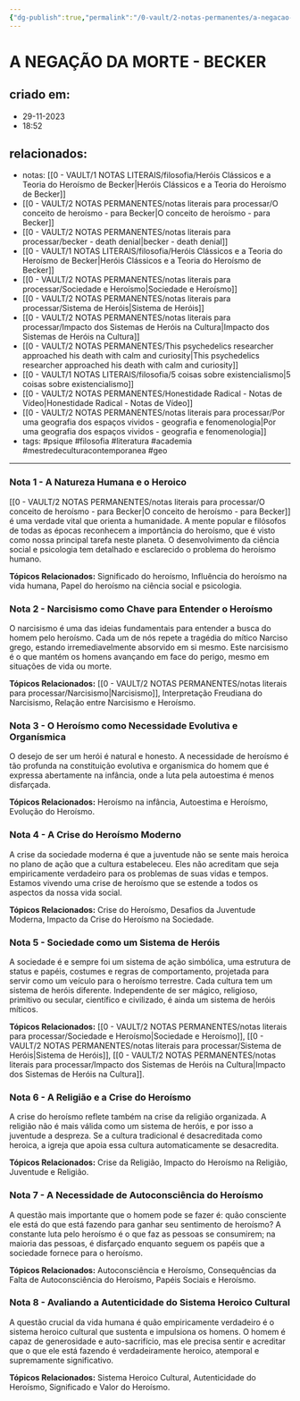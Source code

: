 ```yaml
---
{"dg-publish":true,"permalink":"/0-vault/2-notas-permanentes/a-negacao-da-morte-becker/","tags":["permanente","psique","filosofia","literatura","academia","mestredeculturacontemporanea","geo"],"dgHomeLink":true,"dgShowLocalGraph":true,"dgShowFileTree":true,"dgEnableSearch":true,"noteIcon":""}
---
```


# A NEGAÇÃO DA MORTE - BECKER

## criado em: 
- 29-11-2023
- 18:52
## relacionados:
- notas: [[0 - VAULT/1 NOTAS LITERAIS/filosofia/Heróis Clássicos e a Teoria do Heroísmo de Becker\|Heróis Clássicos e a Teoria do Heroísmo de Becker]]
- [[0 - VAULT/2 NOTAS PERMANENTES/notas literais para processar/O conceito de heroísmo - para Becker\|O conceito de heroísmo - para Becker]]
- [[0 - VAULT/2 NOTAS PERMANENTES/notas literais para processar/becker - death denial\|becker - death denial]]
- [[0 - VAULT/1 NOTAS LITERAIS/filosofia/Heróis Clássicos e a Teoria do Heroísmo de Becker\|Heróis Clássicos e a Teoria do Heroísmo de Becker]]
- [[0 - VAULT/2 NOTAS PERMANENTES/notas literais para processar/Sociedade e Heroísmo\|Sociedade e Heroísmo]]
- [[0 - VAULT/2 NOTAS PERMANENTES/notas literais para processar/Sistema de Heróis\|Sistema de Heróis]]
- [[0 - VAULT/2 NOTAS PERMANENTES/notas literais para processar/Impacto dos Sistemas de Heróis na Cultura\|Impacto dos Sistemas de Heróis na Cultura]]
- [[0 - VAULT/2 NOTAS PERMANENTES/This psychedelics researcher approached his death with calm and curiosity\|This psychedelics researcher approached his death with calm and curiosity]]
- [[0 - VAULT/1 NOTAS LITERAIS/filosofia/5 coisas sobre existencialismo\|5 coisas sobre existencialismo]]
- [[0 - VAULT/2 NOTAS PERMANENTES/Honestidade Radical - Notas de Vídeo\|Honestidade Radical - Notas de Vídeo]]
- [[0 - VAULT/2 NOTAS PERMANENTES/notas literais para processar/Por uma geografia dos espaços vividos - geografia e fenomenologia\|Por uma geografia dos espaços vividos - geografia e fenomenologia]]
- tags: #psique #filosofia #literatura #academia #mestredeculturacontemporanea #geo
  
---

### Nota 1 - A Natureza Humana e o Heroico
[[0 - VAULT/2 NOTAS PERMANENTES/notas literais para processar/O conceito de heroísmo - para Becker\|O conceito de heroísmo - para Becker]] é uma verdade vital que orienta a humanidade. A mente popular e filósofos de todas as épocas reconhecem a importância do heroísmo, que é visto como nossa principal tarefa neste planeta. O desenvolvimento da ciência social e psicologia tem detalhado e esclarecido o problema do heroísmo humano.

**Tópicos Relacionados:** Significado do heroísmo, Influência do heroísmo na vida humana, Papel do heroísmo na ciência social e psicologia.

### Nota 2 - Narcisismo como Chave para Entender o Heroísmo
O narcisismo é uma das ideias fundamentais para entender a busca do homem pelo heroísmo. Cada um de nós repete a tragédia do mítico Narciso grego, estando irremediavelmente absorvido em si mesmo. Este narcisismo é o que mantém os homens avançando em face do perigo, mesmo em situações de vida ou morte.

**Tópicos Relacionados:** [[0 - VAULT/2 NOTAS PERMANENTES/notas literais para processar/Narcisismo\|Narcisismo]], Interpretação Freudiana do Narcisismo, Relação entre Narcisismo e Heroísmo.

### Nota 3 - O Heroísmo como Necessidade Evolutiva e Organísmica
O desejo de ser um herói é natural e honesto. A necessidade de heroísmo é tão profunda na constituição evolutiva e organismica do homem que é expressa abertamente na infância, onde a luta pela autoestima é menos disfarçada. 

**Tópicos Relacionados:** Heroísmo na infância, Autoestima e Heroísmo, Evolução do Heroísmo.

### Nota 4 - A Crise do Heroísmo Moderno
A crise da sociedade moderna é que a juventude não se sente mais heroica no plano de ação que a cultura estabeleceu. Eles não acreditam que seja empiricamente verdadeiro para os problemas de suas vidas e tempos. Estamos vivendo uma crise de heroísmo que se estende a todos os aspectos da nossa vida social.

**Tópicos Relacionados:** Crise do Heroísmo, Desafios da Juventude Moderna, Impacto da Crise do Heroísmo na Sociedade.

### Nota 5 - Sociedade como um Sistema de Heróis
A sociedade é e sempre foi um sistema de ação simbólica, uma estrutura de status e papéis, costumes e regras de comportamento, projetada para servir como um veículo para o heroísmo terrestre. Cada cultura tem um sistema de heróis diferente. Independente de ser mágico, religioso, primitivo ou secular, científico e civilizado, é ainda um sistema de heróis míticos.

**Tópicos Relacionados:** [[0 - VAULT/2 NOTAS PERMANENTES/notas literais para processar/Sociedade e Heroísmo\|Sociedade e Heroísmo]], [[0 - VAULT/2 NOTAS PERMANENTES/notas literais para processar/Sistema de Heróis\|Sistema de Heróis]], [[0 - VAULT/2 NOTAS PERMANENTES/notas literais para processar/Impacto dos Sistemas de Heróis na Cultura\|Impacto dos Sistemas de Heróis na Cultura]].

### Nota 6 - A Religião e a Crise do Heroísmo
A crise do heroísmo reflete também na crise da religião organizada. A religião não é mais válida como um sistema de heróis, e por isso a juventude a despreza. Se a cultura tradicional é desacreditada como heroica, a igreja que apoia essa cultura automaticamente se desacredita.

**Tópicos Relacionados:** Crise da Religião, Impacto do Heroísmo na Religião, Juventude e Religião.

### Nota 7 - A Necessidade de Autoconsciência do Heroísmo
A questão mais importante que o homem pode se fazer é: quão consciente ele está do que está fazendo para ganhar seu sentimento de heroísmo? A constante luta pelo heroísmo é o que faz as pessoas se consumirem; na maioria das pessoas, é disfarçado enquanto seguem os papéis que a sociedade fornece para o heroísmo.

**Tópicos Relacionados:** Autoconsciência e Heroísmo, Consequências da Falta de Autoconsciência do Heroísmo, Papéis Sociais e Heroísmo.

### Nota 8 - Avaliando a Autenticidade do Sistema Heroico Cultural
A questão crucial da vida humana é quão empiricamente verdadeiro é o sistema heroico cultural que sustenta e impulsiona os homens. O homem é capaz de generosidade e auto-sacrifício, mas ele precisa sentir e acreditar que o que ele está fazendo é verdadeiramente heroico, atemporal e supremamente significativo.

**Tópicos Relacionados:** Sistema Heroico Cultural, Autenticidade do Heroísmo, Significado e Valor do Heroísmo.